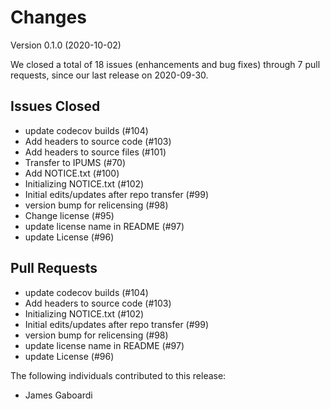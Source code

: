 # Changes

Version 0.1.0 (2020-10-02)

We closed a total of 18 issues (enhancements and bug fixes) through 7 pull requests, since our last release on 2020-09-30.

## Issues Closed
  - update codecov builds (#104)
  - Add headers to source code (#103)
  - Add headers to source files (#101)
  - Transfer to IPUMS (#70)
  - Add NOTICE.txt (#100)
  - Initializing NOTICE.txt (#102)
  - Initial edits/updates after repo transfer (#99)
  - version bump for relicensing (#98)
  - Change license (#95)
  - update license name in README (#97)
  - update License (#96)

## Pull Requests
  - update codecov builds (#104)
  - Add headers to source code (#103)
  - Initializing NOTICE.txt (#102)
  - Initial edits/updates after repo transfer (#99)
  - version bump for relicensing (#98)
  - update license name in README (#97)
  - update License (#96)

The following individuals contributed to this release: 

  - James Gaboardi